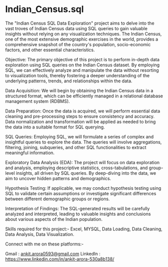 # Indian_Census.sql
The "Indian Census SQL Data Exploration" project aims to delve into the vast troves of Indian Census data using SQL queries to gain valuable insights without relying on any visualization techniques. The Indian Census, one of the most extensive demographic exercises in the world, provides a comprehensive snapshot of the country's population, socio-economic factors, and other essential characteristics.

Objective: The primary objective of this project is to perform in-depth data exploration using SQL queries on the Indian Census dataset. By employing SQL, we can effectively analyze and manipulate the data without resorting to visualization tools, thereby fostering a deeper understanding of the underlying patterns, trends, and relationships within the data.

Data Acquisition: We will begin by obtaining the Indian Census data in a structured format, which can be efficiently managed in a relational database management system (RDBMS).

Data Preparation: Once the data is acquired, we will perform essential data cleaning and pre-processing steps to ensure consistency and accuracy. Data normalization and transformation will be applied as needed to bring the data into a suitable format for SQL querying.

SQL Queries: Employing SQL, we will formulate a series of complex and insightful queries to explore the data. The queries will involve aggregations, filtering, joining, subqueries, and other SQL functionalities to extract meaningful information.

Exploratory Data Analysis (EDA): The project will focus on data exploration and analysis, employing descriptive statistics, cross-tabulations, and group-level insights, all driven by SQL queries. By deep-diving into the data, we aim to uncover hidden patterns and demographics.

Hypothesis Testing: If applicable, we may conduct hypothesis testing using SQL to validate certain assumptions or investigate significant differences between different demographic groups or regions.

Interpretation of Findings: The SQL-generated results will be carefully analyzed and interpreted, leading to valuable insights and conclusions about various aspects of the Indian population.

Skills required for this project:- Excel, MYSQL, Data Loading, Data Cleaning, Data Analysis, Data Visualization.

Connect with me on these platforms:-

Gmail : ankit.arora0593@gmail.com LinkedIn : https://www.linkedin.com/in/ankit-arora-530a8b138/
